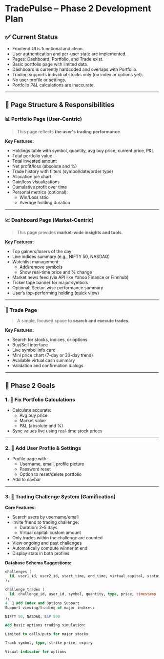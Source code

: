 # TradePulse – Phase 2 Development Plan

## ✅ Current Status
- Frontend UI is functional and clean.
- User authentication and per-user state are implemented.
- Pages: Dashboard, Portfolio, and Trade exist.
- Basic portfolio page with limited data.
- Dashboard is currently hardcoded and overlaps with Portfolio.
- Trading supports individual stocks only (no index or options yet).
- No user profile or settings.
- Portfolio P&L calculations are inaccurate.

---

## 📄 Page Structure & Responsibilities

### 📊 Portfolio Page (User-Centric)
> This page reflects **the user's trading performance**.

**Key Features:**
- Holdings table with symbol, quantity, avg buy price, current price, P&L
- Total portfolio value
- Total invested amount
- Net profit/loss (absolute and %)
- Trade history with filters (symbol/date/order type)
- Allocation pie chart
- Gain/loss visualizations
- Cumulative profit over time
- Personal metrics (optional):
  - Win/Loss ratio
  - Average holding duration

---

### 📈 Dashboard Page (Market-Centric)
> This page provides **market-wide insights and tools**.

**Key Features:**
- Top gainers/losers of the day
- Live indices summary (e.g., NIFTY 50, NASDAQ)
- Watchlist management:
  - Add/remove symbols
  - Show real-time price and % change
- Market news feed (via API like Yahoo Finance or Finnhub)
- Ticker tape banner for major symbols
- Optional: Sector-wise performance summary
- User’s top-performing holding (quick view)

---

### 💼 Trade Page
> A simple, focused space to **search and execute trades**.

**Key Features:**
- Search for stocks, indices, or options
- Buy/Sell interface
- Live symbol info card
- Mini price chart (7-day or 30-day trend)
- Available virtual cash summary
- Validation and confirmation dialogs

---

## 🧠 Phase 2 Goals

### 1. 🔧 Fix Portfolio Calculations
- Calculate accurate:
  - Avg buy price
  - Market value
  - P&L (absolute and %)
- Sync values live using real-time stock prices

---

### 2. 👤 Add User Profile & Settings
- Profile page with:
  - Username, email, profile picture
  - Password reset
  - Option to reset/delete portfolio
- Add to navbar

---

### 3. 🥊 Trading Challenge System (Gamification)
**Core Features:**
- Search users by username/email
- Invite friend to trading challenge:
  - Duration: 2–5 days
  - Virtual capital: custom amount
- Only trades within the challenge are counted
- View ongoing and past challenges
- Automatically compute winner at end
- Display stats in both profiles

**Database Schema Suggestions:**
```sql
challenges (
  id, user1_id, user2_id, start_time, end_time, virtual_capital, status
);

challenge_trades (
  id, challenge_id, user_id, symbol, quantity, type, price, timestamp
);
4. 📶 Add Index and Options Support
Support viewing/trading of major indices:

NIFTY 50, NASDAQ, S&P 500

Add basic options trading simulation:

Limited to calls/puts for major stocks

Track symbol, type, strike price, expiry

Visual indicator for options

